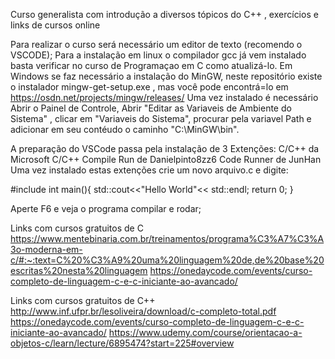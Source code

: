 Curso generalista com introdução a diversos tópicos do C++ , exercícios e links de cursos online

Para realizar o curso será necessário um editor de texto (recomendo o VSCODE);
Para a instalação em linux o compilador gcc já vem instalado basta verificar no curso de Programaçao em C como atualizá-lo.
Em Windows se faz necessário a instalação do MinGW, neste repositório existe o instalador mingw-get-setup.exe , mas você pode encontrá=lo em https://osdn.net/projects/mingw/releases/
Uma vez instalado é necessário Abrir o Painel de Controle, Abrir "Editar as Variaveis de Ambiente do Sistema" , clicar em "Variaveis do Sistema", procurar pela variavel Path e adicionar em seu contéudo o caminho "C:\MinGW\bin".

A preparação do VSCode passa pela instalação de 3 Extenções:
C/C++ da Microsoft
C/C++ Compile Run de Danielpinto8zz6
Code Runner de JunHan
Uma vez instalado estas extenções crie um novo arquivo.c e digite:

#include <iostream>
int main(){
    std::cout<<"Hello World"<< std::endl;
    return 0;
    }

Aperte F6 e veja o programa compilar e rodar;

Links com cursos gratuitos de C
https://www.mentebinaria.com.br/treinamentos/programa%C3%A7%C3%A3o-moderna-em-c/#:~:text=C%20%C3%A9%20uma%20linguagem%20de,de%20base%20escritas%20nesta%20linguagem
https://onedaycode.com/events/curso-completo-de-linguagem-c-e-c-iniciante-ao-avancado/

Links com cursos gratuitos de C++
http://www.inf.ufpr.br/lesoliveira/download/c-completo-total.pdf
https://onedaycode.com/events/curso-completo-de-linguagem-c-e-c-iniciante-ao-avancado/
https://www.udemy.com/course/orientacao-a-objetos-c/learn/lecture/6895474?start=225#overview
